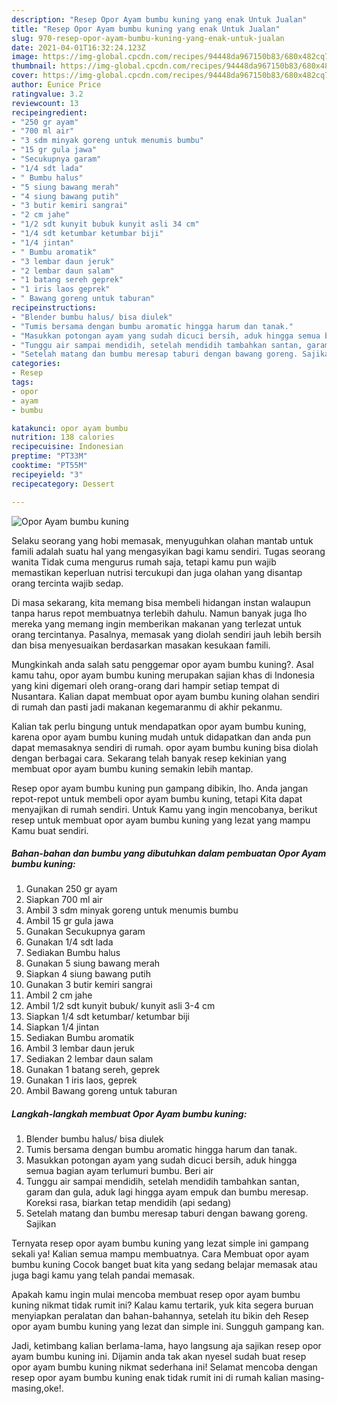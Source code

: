 ```yaml
---
description: "Resep Opor Ayam bumbu kuning yang enak Untuk Jualan"
title: "Resep Opor Ayam bumbu kuning yang enak Untuk Jualan"
slug: 970-resep-opor-ayam-bumbu-kuning-yang-enak-untuk-jualan
date: 2021-04-01T16:32:24.123Z
image: https://img-global.cpcdn.com/recipes/94448da967150b83/680x482cq70/opor-ayam-bumbu-kuning-foto-resep-utama.jpg
thumbnail: https://img-global.cpcdn.com/recipes/94448da967150b83/680x482cq70/opor-ayam-bumbu-kuning-foto-resep-utama.jpg
cover: https://img-global.cpcdn.com/recipes/94448da967150b83/680x482cq70/opor-ayam-bumbu-kuning-foto-resep-utama.jpg
author: Eunice Price
ratingvalue: 3.2
reviewcount: 13
recipeingredient:
- "250 gr ayam"
- "700 ml air"
- "3 sdm minyak goreng untuk menumis bumbu"
- "15 gr gula jawa"
- "Secukupnya garam"
- "1/4 sdt lada"
- " Bumbu halus"
- "5 siung bawang merah"
- "4 siung bawang putih"
- "3 butir kemiri sangrai"
- "2 cm jahe"
- "1/2 sdt kunyit bubuk kunyit asli 34 cm"
- "1/4 sdt ketumbar ketumbar biji"
- "1/4 jintan"
- " Bumbu aromatik"
- "3 lembar daun jeruk"
- "2 lembar daun salam"
- "1 batang sereh geprek"
- "1 iris laos geprek"
- " Bawang goreng untuk taburan"
recipeinstructions:
- "Blender bumbu halus/ bisa diulek"
- "Tumis bersama dengan bumbu aromatic hingga harum dan tanak."
- "Masukkan potongan ayam yang sudah dicuci bersih, aduk hingga semua bagian ayam terlumuri bumbu. Beri air"
- "Tunggu air sampai mendidih, setelah mendidih tambahkan santan, garam dan gula, aduk lagi hingga ayam empuk dan bumbu meresap. Koreksi rasa, biarkan tetap mendidih (api sedang)"
- "Setelah matang dan bumbu meresap taburi dengan bawang goreng. Sajikan"
categories:
- Resep
tags:
- opor
- ayam
- bumbu

katakunci: opor ayam bumbu 
nutrition: 138 calories
recipecuisine: Indonesian
preptime: "PT33M"
cooktime: "PT55M"
recipeyield: "3"
recipecategory: Dessert

---
```



![Opor Ayam bumbu kuning](https://img-global.cpcdn.com/recipes/94448da967150b83/680x482cq70/opor-ayam-bumbu-kuning-foto-resep-utama.jpg)

Selaku seorang yang hobi memasak, menyuguhkan olahan mantab untuk famili adalah suatu hal yang mengasyikan bagi kamu sendiri. Tugas seorang  wanita Tidak cuma mengurus rumah saja, tetapi kamu pun wajib memastikan keperluan nutrisi tercukupi dan juga olahan yang disantap orang tercinta wajib sedap.

Di masa  sekarang, kita memang bisa membeli hidangan instan walaupun tanpa harus repot membuatnya terlebih dahulu. Namun banyak juga lho mereka yang memang ingin memberikan makanan yang terlezat untuk orang tercintanya. Pasalnya, memasak yang diolah sendiri jauh lebih bersih dan bisa menyesuaikan berdasarkan masakan kesukaan famili. 



Mungkinkah anda salah satu penggemar opor ayam bumbu kuning?. Asal kamu tahu, opor ayam bumbu kuning merupakan sajian khas di Indonesia yang kini digemari oleh orang-orang dari hampir setiap tempat di Nusantara. Kalian dapat membuat opor ayam bumbu kuning olahan sendiri di rumah dan pasti jadi makanan kegemaranmu di akhir pekanmu.

Kalian tak perlu bingung untuk mendapatkan opor ayam bumbu kuning, karena opor ayam bumbu kuning mudah untuk didapatkan dan anda pun dapat memasaknya sendiri di rumah. opor ayam bumbu kuning bisa diolah dengan berbagai cara. Sekarang telah banyak resep kekinian yang membuat opor ayam bumbu kuning semakin lebih mantap.

Resep opor ayam bumbu kuning pun gampang dibikin, lho. Anda jangan repot-repot untuk membeli opor ayam bumbu kuning, tetapi Kita dapat menyajikan di rumah sendiri. Untuk Kamu yang ingin mencobanya, berikut resep untuk membuat opor ayam bumbu kuning yang lezat yang mampu Kamu buat sendiri.

<!--inarticleads1-->

##### Bahan-bahan dan bumbu yang dibutuhkan dalam pembuatan Opor Ayam bumbu kuning:

1. Gunakan 250 gr ayam
1. Siapkan 700 ml air
1. Ambil 3 sdm minyak goreng untuk menumis bumbu
1. Ambil 15 gr gula jawa
1. Gunakan Secukupnya garam
1. Gunakan 1/4 sdt lada
1. Sediakan  Bumbu halus
1. Gunakan 5 siung bawang merah
1. Siapkan 4 siung bawang putih
1. Gunakan 3 butir kemiri sangrai
1. Ambil 2 cm jahe
1. Ambil 1/2 sdt kunyit bubuk/ kunyit asli 3-4 cm
1. Siapkan 1/4 sdt ketumbar/ ketumbar biji
1. Siapkan 1/4 jintan
1. Sediakan  Bumbu aromatik
1. Ambil 3 lembar daun jeruk
1. Sediakan 2 lembar daun salam
1. Gunakan 1 batang sereh, geprek
1. Gunakan 1 iris laos, geprek
1. Ambil  Bawang goreng untuk taburan




<!--inarticleads2-->

##### Langkah-langkah membuat Opor Ayam bumbu kuning:

1. Blender bumbu halus/ bisa diulek
1. Tumis bersama dengan bumbu aromatic hingga harum dan tanak.
1. Masukkan potongan ayam yang sudah dicuci bersih, aduk hingga semua bagian ayam terlumuri bumbu. Beri air
1. Tunggu air sampai mendidih, setelah mendidih tambahkan santan, garam dan gula, aduk lagi hingga ayam empuk dan bumbu meresap. Koreksi rasa, biarkan tetap mendidih (api sedang)
1. Setelah matang dan bumbu meresap taburi dengan bawang goreng. Sajikan




Ternyata resep opor ayam bumbu kuning yang lezat simple ini gampang sekali ya! Kalian semua mampu membuatnya. Cara Membuat opor ayam bumbu kuning Cocok banget buat kita yang sedang belajar memasak atau juga bagi kamu yang telah pandai memasak.

Apakah kamu ingin mulai mencoba membuat resep opor ayam bumbu kuning nikmat tidak rumit ini? Kalau kamu tertarik, yuk kita segera buruan menyiapkan peralatan dan bahan-bahannya, setelah itu bikin deh Resep opor ayam bumbu kuning yang lezat dan simple ini. Sungguh gampang kan. 

Jadi, ketimbang kalian berlama-lama, hayo langsung aja sajikan resep opor ayam bumbu kuning ini. Dijamin anda tak akan nyesel sudah buat resep opor ayam bumbu kuning nikmat sederhana ini! Selamat mencoba dengan resep opor ayam bumbu kuning enak tidak rumit ini di rumah kalian masing-masing,oke!.

